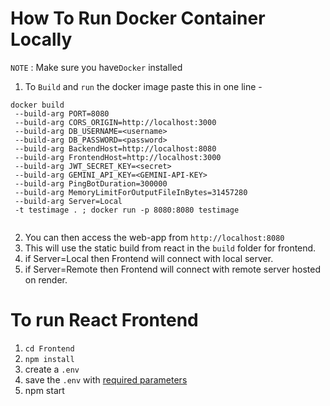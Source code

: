# How To Run Docker Container Locally

`NOTE` : Make sure you have`Docker` installed

1. To `Build` and `run` the docker image paste this in one line -

```
docker build
 --build-arg PORT=8080
 --build-arg CORS_ORIGIN=http://localhost:3000
 --build-arg DB_USERNAME=<username>
 --build-arg DB_PASSWORD=<password>
 --build-arg BackendHost=http://localhost:8080
 --build-arg FrontendHost=http://localhost:3000
 --build-arg JWT_SECRET_KEY=<secret>
 --build-arg GEMINI_API_KEY=<GEMINI-API-KEY>
 --build-arg PingBotDuration=300000
 --build-arg MemoryLimitForOutputFileInBytes=31457280
 --build-arg Server=Local
 -t testimage . ; docker run -p 8080:8080 testimage
 
```


2. You can then access the web-app from `http://localhost:8080`
3. This will use the static build from react in the `build` folder for frontend.
4. if Server=Local then Frontend will connect with local server.
5. if Server=Remote then Frontend will connect with remote server hosted on render.

# To run React Frontend

1. `cd Frontend`
2. `npm install`
3. create a `.env`
4. save the `.env` with [required parameters](./Envs/Frontend.env)
5. npm start